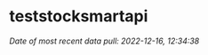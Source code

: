 
<!-- README.md is generated from README.Rmd. Please edit that file -->

# teststocksmartapi

*Date of most recent data pull: 2022-12-16, 12:34:38*
